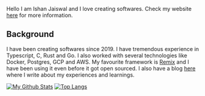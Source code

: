Hello I am Ishan Jaiswal and I love creating softwares. 
Check my website [here](https://ishankbg.dev/about) for more information.

## Background
I have been creating softwares since 2019. I have tremendous experience in Typescript, C, Rust and Go. I also worked with several technologies like Docker, Postgres, GCP and AWS. My favourite framework is [Remix](https://remix.run) and I have been using it even before it got open sourced.
I also have a blog [here](https://ishankbg.dev) where I write about my experiences and learnings.

[![My Github Stats](https://github-readme-stats.vercel.app/api?username=IshanKBG&show_icons=true&theme=gruvbox)](https://github.com/anuraghazra/github-readme-stats)
[![Top Langs](https://github-readme-stats.vercel.app/api/top-langs/?username=IshanKBG&layout=donut-vertical&theme=gruvbox&hide=xslt,roff)](https://github.com/anuraghazra/github-readme-stats)


